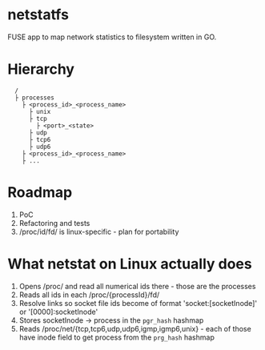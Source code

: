 # netstatfs
FUSE app to map network statistics to filesystem written in GO.

# Hierarchy
```
  /
  ├ processes
    ├ <process_id>_<process_name>
      ├ unix
      ├ tcp
        ├ <port>_<state>
      ├ udp
      ├ tcp6
      ├ udp6
    ├ <process_id>_<process_name>
    ├ ...
```

# Roadmap  
1. PoC
1. Refactoring and tests
1. /proc/id/fd/ is linux-specific - plan for portability

# What netstat on Linux actually does
1. Opens /proc/ and read all numerical ids there - those are the processes
1. Reads all ids in each /proc/{processId}/fd/
1. Resolve links so socket file ids become of format 'socket:[socketInode]' or '[0000]:socketInode'
1. Stores socketInode -> process in the `pgr_hash` hashmap
1. Reads /proc/net/{tcp,tcp6,udp,udp6,igmp,igmp6,unix} - each of those have inode field to get process from the `prg_hash` hashmap


